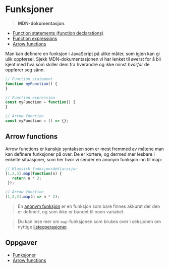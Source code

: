 # Funksjoner

> **MDN-dokumentasjon**:
* [Function statements (function declarations) ](https://developer.mozilla.org/en-US/docs/Web/JavaScript/Reference/Statements/function)
* [Function expressions ](https://developer.mozilla.org/en-US/docs/Web/JavaScript/Reference/Operators/function)
* [Arrow functions](https://developer.mozilla.org/en-US/docs/Web/JavaScript/Reference/Functions/Arrow_functions)

Man kan definere en funksjon i JavaScript på ulike måter, som igjen kan gi ulik oppførsel. Sjekk MDN-dokumentasjonen vi har lenket til øverst for å bli kjent med hva som skiller dem fra hverandre og ikke minst *hvorfor* de oppfører seg sånn.

```javascript
// Function statement
function myFunction() {
}

// Function expression
const myFunction = function() {
}

// Arrow function
const myFunction = () => {};
```

## Arrow functions
Arrow functions er kanskje syntaksen som er mest fremmed av måtene man kan definere funksjoner på over. De er kortere, og dermed mer lesbare i enkelte situasjoner, som her hvor vi sender en anonym funksjon inn til map:

```javascript
// Klassisk funksjonsdeklarasjon
[1,2,3].map(function(n) {
   return n * 2;
 });

// Arrow function
[1,2,3].map(n => n * 2);
```

> En [anonym funksjon](https://en.wikipedia.org/wiki/Anonymous_function) er en funksjon som bare finnes akkurat der den er definert, og som ikke er bundet til noen variabel.

> Du kan lese mer om `map`-funksjonen som brukes over i seksjonen om nyttige [listeoperasjoner]().

## Oppgaver
* [Funksjoner](http://jsbin.com/nahugen/4/edit?js,console)
* [Arrow functions](http://tddbin.com/#?kata=es6/language/arrow-functions/basics)
